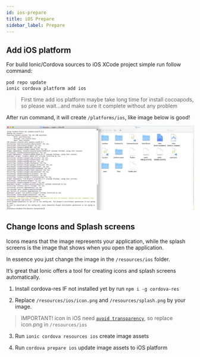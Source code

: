 ```yaml
---
id: ios-prepare
title: iOS Prepare
sidebar_label: Prepare
---
```



## Add iOS platform

For build Ionic/Cordova sources to iOS XCode project simple run follow command:

```
pod repo update
ionic cordova platform add ios
```

> First time add ios platform maybe take long time for install cocoapods, so please wait...and make sure it complete without any problem

After run command, it will create `/platforms/ios`, like image below is good!

![](/docs/assets/build-ios-add-platform.png)

## Change Icons and Splash screens

Icons means that the image represents your application, while the splash screens is the image that shows when you open the application.

In essence you just change the image in the `/resources/ios` folder.

It’s great that Ionic offers a tool for creating icons and splash screens automatically.

1. Install cordova-res IF not installed yet by run `npm i -g cordova-res`

2. Replace `/resources/ios/icon.png` and `/resources/splash.png` by your image.

> IMPORTANT! icon in iOS need [`avoid transparency`](https://developer.apple.com/design/human-interface-guidelines/ios/icons-and-images/app-icon/), so replace icon.png in `/resources/ios`

3. Run `ionic cordova resources ios` create image assets

4. Run `cordova prepare ios` update image assets to iOS platform